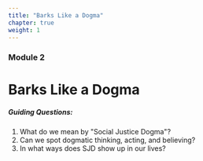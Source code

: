 ```yaml
---
title: "Barks Like a Dogma"
chapter: true
weight: 1
---
```

### Module 2
# Barks Like a Dogma

##### Guiding Questions:

1. What do we mean by "Social Justice Dogma"?
2. Can we spot dogmatic thinking, acting, and believing?
3. In what ways does SJD show up in our lives?
